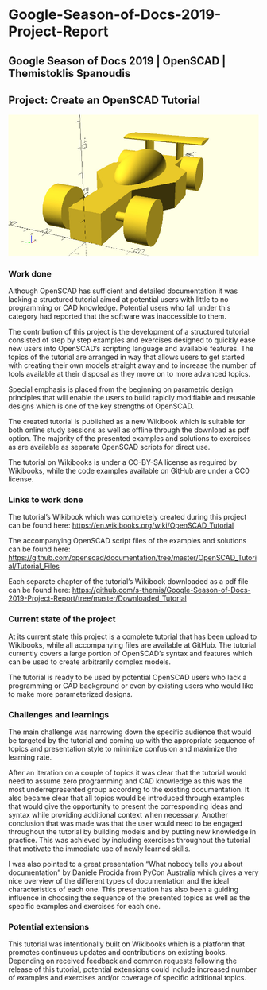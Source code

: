 # Google-Season-of-Docs-2019-Project-Report

## Google Season of Docs 2019 | OpenSCAD | Themistoklis Spanoudis

## Project: Create an OpenSCAD Tutorial

![](/Report_Assets/racing_car_with_spoiler.jpg)

### Work done

Although OpenSCAD has sufficient and detailed documentation it was lacking a structured tutorial aimed at potential users with little to no programming or CAD knowledge. Potential users who fall under this category had reported that the software was inaccessible to them.

The contribution of this project is the development of a structured tutorial consisted of step by step examples and exercises designed to quickly ease new users into OpenSCAD’s scripting language and available features. The topics of the tutorial are arranged in way that allows users to get started with creating their own models straight away and to increase the number of tools available at their disposal as they move on to more advanced topics.

Special emphasis is placed from the beginning on parametric design principles that will enable the users to build rapidly modifiable and reusable designs which is one of the key strengths of OpenSCAD.

The created tutorial is published as a new Wikibook which is suitable for both online study sessions as well as offline through the download as pdf option. The majority of the presented examples and solutions to exercises as are available as separate OpenSCAD scripts for direct use.

The tutorial on Wikibooks is under a CC-BY-SA license as required by Wikibooks, while the code examples available on GitHub are under a CC0 license.

### Links to work done

The tutorial’s Wikibook which was completely created during this project can be found here: https://en.wikibooks.org/wiki/OpenSCAD_Tutorial

The accompanying OpenSCAD script files of the examples and solutions can be found here: https://github.com/openscad/documentation/tree/master/OpenSCAD_Tutorial/Tutorial_Files

Each separate chapter of the tutorial’s Wikibook downloaded as a pdf file can be found here: 
https://github.com/s-themis/Google-Season-of-Docs-2019-Project-Report/tree/master/Downloaded_Tutorial

### Current state of the project

At its current state this project is a complete tutorial that has been upload to Wikibooks, while all accompanying files are available at GitHub. The tutorial currently covers a large portion of OpenSCAD’s syntax and features which can be used to create arbitrarily complex models. 

The tutorial is ready to be used by potential OpenSCAD users who lack a programming or CAD background or even by existing users who would like to make more parameterized designs.

### Challenges and learnings

The main challenge was narrowing down the specific audience that would be targeted by the tutorial and coming up with the appropriate sequence of topics and presentation style to minimize confusion and maximize the learning rate. 

After an iteration on a couple of topics it was clear that the tutorial would need to assume zero programming and CAD knowledge as this was the most underrepresented group according to the existing documentation. It also became clear that all topics would be introduced through examples that would give the opportunity to present the corresponding ideas and syntax while providing additional context when necessary. Another conclusion that was made was that the user would need to be engaged throughout the tutorial by building models and by putting new knowledge in practice. This was achieved by including exercises throughout the tutorial that motivate the immediate use of newly learned skills.

I was also pointed to a great presentation “What nobody tells you about documentation” by Daniele Procida from PyCon Australia which gives a very nice overview of the different types of documentation and the ideal characteristics of each one. This presentation has also been a guiding influence in choosing the sequence of the presented topics as well as the specific examples and exercises for each one.

### Potential extensions

This tutorial was intentionally built on Wikibooks which is a platform that promotes continuous updates and contributions on existing books. Depending on received feedback and common requests following the release of this tutorial, potential extensions could include increased number of examples and exercises and/or coverage of specific additional topics.
